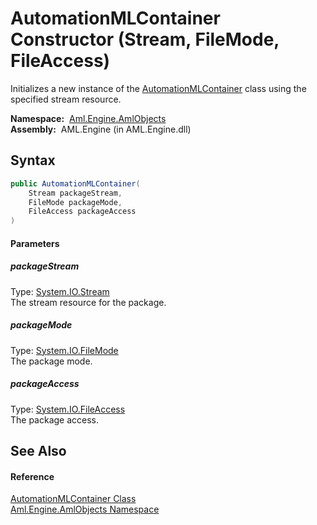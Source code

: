 AutomationMLContainer Constructor (Stream, FileMode, FileAccess)
================================================================
Initializes a new instance of the [AutomationMLContainer][1] class using the specified stream resource.

  **Namespace:**  [Aml.Engine.AmlObjects][2]  
  **Assembly:**  AML.Engine (in AML.Engine.dll)

Syntax
------

```csharp
public AutomationMLContainer(
	Stream packageStream,
	FileMode packageMode,
	FileAccess packageAccess
)
```

#### Parameters

##### *packageStream*
Type: [System.IO.Stream][3]  
 The stream resource for the package.

##### *packageMode*
Type: [System.IO.FileMode][4]  
 The package mode.

##### *packageAccess*
Type: [System.IO.FileAccess][5]  
 The package access.


See Also
--------

#### Reference
[AutomationMLContainer Class][1]  
[Aml.Engine.AmlObjects Namespace][2]  

[1]: README.md
[2]: ../README.md
[3]: https://docs.microsoft.com/dotnet/api/system.io.stream
[4]: https://docs.microsoft.com/dotnet/api/system.io.filemode
[5]: https://docs.microsoft.com/dotnet/api/system.io.fileaccess
[6]: https://www.automationml.org
[7]: ../../icons/logoShade.png